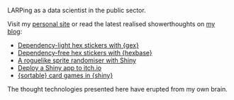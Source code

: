 LARPing as a data scientist in the public sector.

Visit my [personal site](https://www.matt-dray.com/) or read the latest realised showerthoughts on [my blog](https://www.rostrum.blog/):

<!-- BLOG-POST-LIST:START -->
- [Dependency-light hex stickers with {gex}](https://www.rostrum.blog/posts/2025-02-25-gex/index.html)
- [Dependency-free hex stickers with {hexbase}](https://www.rostrum.blog/posts/2025-01-31-hexbase/index.html)
- [A roguelike sprite randomiser with Shiny](https://www.rostrum.blog/posts/2024-12-15-sprite-builder/index.html)
- [Deploy a Shiny app to itch.io](https://www.rostrum.blog/posts/2024-11-16-itch/index.html)
- [{sortable} card games in {shiny}](https://www.rostrum.blog/posts/2024-10-25-not-balatro/index.html)
<!-- BLOG-POST-LIST:END -->

The thought technologies presented here have erupted from my own brain.
